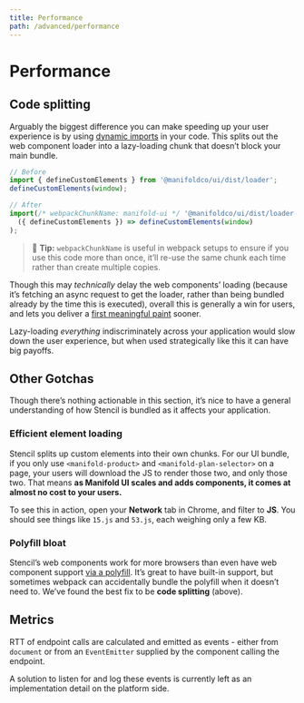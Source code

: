 ```yaml
---
title: Performance
path: /advanced/performance
---
```


# Performance

## Code splitting

Arguably the biggest difference you can make speeding up your user experience
is by using [dynamic imports][import] in your code. This splits out the web
component loader into a lazy-loading chunk that doesn’t block your main
bundle.

```js
// Before
import { defineCustomElements } from '@manifoldco/ui/dist/loader';
defineCustomElements(window);

// After
import(/* webpackChunkName: manifold-ui */ '@manifoldco/ui/dist/loader').then(
  ({ defineCustomElements }) => defineCustomElements(window)
);
```

> 💁 **Tip:** `webpackChunkName` is useful in webpack setups to ensure if you use
> this code more than once, it’ll re-use the same chunk each time rather than
> create multiple copies.

Though this may _technically_ delay the web components’ loading (because it’s
fetching an async request to get the loader, rather than being bundled
already by the time this is executed), overall this is generally a win for
users, and lets you deliver a [first meaningful paint][fmp] sooner.

Lazy-loading _everything_ indiscriminately across your application would slow
down the user experience, but when used strategically like this it can have
big payoffs.

[fmp]: https://developers.google.com/web/tools/lighthouse/audits/first-meaningful-paint
[import]: https://webpack.js.org/guides/code-splitting/#dynamic-imports
[stencil-browsers]: https://stenciljs.com/docs/browser-support

## Other Gotchas

Though there’s nothing actionable in this section, it’s nice to have a
general understanding of how Stencil is bundled as it affects your
application.

### Efficient element loading

Stencil splits up custom elements into their own chunks. For our UI bundle,
if you only use `<manifold-product>` and `<manifold-plan-selector>` on a
page, your users will download the JS to render those two, and only those
two. That means **as Manifold UI scales and adds components, it comes at
almost no cost to your users.**

To see this in action, open your **Network** tab in Chrome, and filter to
**JS**. You should see things like `15.js` and `53.js`, each weighing only a
few KB.

### Polyfill bloat

Stencil’s web components work for more browsers than even have web component
support [via a polyfill][stencil-browsers]. It’s great to have built-in
support, but sometimes webpack can accidentally bundle the polyfill when it
doesn’t need to. We’ve found the best fix to be **code splitting** (above).

## Metrics

RTT of endpoint calls are calculated and emitted as events - either from
`document` or from an `EventEmitter` supplied by the component calling the
endpoint.

A solution to listen for and log these events is currently left as an
implementation detail on the platform side.
